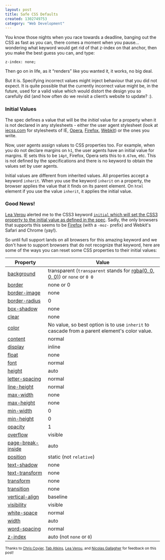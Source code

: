 ```yaml
--- 
layout: post
title: Safe CSS Defaults
created: 1302749753
category: "Web Development"
---
```

<p>You know those nights when you race towards a deadline, banging out the CSS as fast as you can, there comes a moment when you pause…wondering what keyword would get rid of that z-index on that anchor, then you make the best guess you can, and type:</p>

<pre><code>z-index: none;</code></pre>

<p>Then go on in life, as it “renders” like you wanted it, it works, no big deal. </p>

<p>But it is. Specifying incorrect values might inject behaviour that you did not expect. It is quite possible that the currently incorrect value might be, in the future, used for a valid value which would distort the design you so carefully did (and how often do we revisit a client’s website to update? :).</p>

<h3>Initial Values</h3>
<p>The spec defines a value that will be the <em>initial</em> value for a property when it is not declared in any stylesheets - either the user agent stylesheet (look at <a href="http://www.iecss.com/">iecss.com</a> for stylesheets of IE, <a href="http://www.iecss.com/opera-10.51.css">Opera</a>, <a href="http://www.iecss.com/firefox-3.6.3.css">Firefox</a>, <a href="http://www.iecss.com/webkit-r61376.css">Webkit</a>) or the ones you write.</p>

<p>Now, user agents assign values to CSS properties too. For example, when you do not declare margins on <code>h1</code>, the user agents have an initial value for margins. IE sets this to be <code>14pt</code>, Firefox, Opera sets this to <code>0.67em</code>, etc. This is not defined by the specifications and there is no keyword to obtain the values set by user agents.</p>

<p>Initial values are different from inherited values. All properties accept a keyword <code>inherit</code>. When you use the keyword <code>inherit</code> on a property, the browser applies the value that it finds on its parent element. On <code>html</code> element if you use the value <code>inherit</code>, it applies the initial value. </p>

<h3>Good News!</h3>
<p><a href="http://leaverou.me">Lea Verou</a> alerted me to the CSS3 keyword <a href="http://www.w3.org/TR/css3-values/#keywords"><code>initial</code> which will set the CSS3 property to the initial value as defined in the spec</a>. Sadly, the only browsers that supports this seems to be <a href="http://jsfiddle.net/nimbu/CgRAZ/10/show/">Firefox</a> (with a <code>-moz-</code> prefix) and Webkit's Safari and Chrome (yay!).</p>

<p>So until full support lands on all browsers for this amazing keyword and we don't have to support browsers that do not recognize that keyword, here are some of the ways you can reset some CSS properties to their initial values:</p>

<table>
  <thead>
    <tr>
      <th>
        Property
      </th>
      <th>
        Value
      </th>
    </tr>
  </thead>
  <tbody>
    <tr>
      <td>
        <a href="http://www.w3.org/TR/css3-background/#background">background</a>
      </td>
      <td>
        transparent (<code>transparent</code> stands for <a href="http://www.w3.org/TR/css3-color/#transparent-def">rgba(0, 0, 0, 0)</a>) or <code>none</code> or <code>0 0</code>
      </td>
    </tr>
    <tr>
      <td>
        <a href="http://www.w3.org/TR/css3-background/#ltborder-widthgt">border</a>
      </td>
      <td>
        none or 0
      </td>
    </tr>
    <tr>
      <td>
        <a href="http://www.w3.org/TR/css3-background/#border-image-source">border-image</a>
      </td>
      <td>
        none
      </td>
    </tr>
    <tr>
      <td>
        <a href="http://www.w3.org/TR/css3-background/#the-border-radius">border-radius</a>
      </td>
      <td>
        0
      </td>
    </tr>
    <tr>
      <td>
        <a href="http://www.w3.org/TR/css3-background/#the-box-shadow">box-shadow</a>
      </td>
      <td>
       none
      </td>
    </tr>
    <tr>
      <td>
        <a href="http://www.w3.org/TR/css3-box/#clear">clear</a>
      </td>
      <td>
        none
      </td>
    </tr>
    <tr>
      <td>
        <a href="http://www.w3.org/TR/css3-color/#foreground">color</a>
      </td>
      <td>
        No value, so best option is to use <code>inherit</code> to cascade from a parent element's color value.
      </td>
    </tr>
    <tr>
      <td>
        <a href="http://www.w3.org/TR/css3-content/#content">content</a>
      </td>
      <td>
        normal
      </td>
    </tr>
    <tr>
      <td>
        <a href="http://www.w3.org/TR/css3-box/#display">display</a>
      </td>
      <td>
        inline
      </td>
    </tr>
    <tr>
      <td>
        <a href="http://www.w3.org/TR/css3-box/#the-lsquo1">float</a>
      </td>
      <td>
        none
      </td>
    </tr>
    <tr>
      <td>
        <a href="http://www.w3.org/TR/2011/WD-css3-fonts-20110324/#descdef-font-style">font</a>
      </td>
      <td>
        normal
      </td>
    </tr>
    <tr>
      <td>
        <a href="http://www.w3.org/TR/css3-box/#height">height</a>
      </td>
      <td>
        auto
      </td>
    </tr>
    <tr>
      <td>
        <a href="http://www.w3.org/TR/2011/WD-css3-text-20110215/#letter-spacing0">letter-spacing</a>
      </td>
      <td>
        normal
      </td>
    </tr>
    <tr>
      <td>
        <a href="http://www.w3.org/TR/css3-linebox/#InlineBoxHeight">line-height</a>
      </td>
      <td>
        normal
      </td>
    </tr>
    <tr>
      <td>
        <a href="http://www.w3.org/TR/css3-box/#max-width">max-width</a>
      </td>
      <td>
        none
      </td>
    </tr>
    <tr>
      <td>
        <a href="http://www.w3.org/TR/css3-box/#max-width">max-height</a>
      </td>
      <td>
        none
      </td>
    </tr>
    <tr>
      <td>
        <a href="http://www.w3.org/TR/css3-box/#min-height">min-width</a>
      </td>
      <td>
        0
      </td>
    </tr>
    <tr>
      <td>
        <a href="http://www.w3.org/TR/css3-box/#min-height">min-height</a>
      </td>
      <td>
        0
      </td>
    </tr>
    <tr>
      <td>
        <a href="http://www.w3.org/TR/css3-color/#opacity">opacity</a>
      </td>
      <td>
        1
      </td>
    </tr>
    <tr>
      <td>
        <a href="http://www.w3.org/TR/css3-box/#overflow0">overflow</a>
      </td>
      <td>
        visible
      </td>
    </tr>
    <tr>
      <td>
        <a href="http://www.w3.org/TR/2006/WD-css3-page-20061010/#page-break-inside">page-break-inside</a>
      </td>
      <td>
        auto
      </td>
    </tr>
    <tr>
      <td>
        <a href="http://www.w3.org/TR/CSS2/visuren.html#propdef-position">position</a>
      </td>
      <td>
        static (not <code>relative</code>)
      </td>
    </tr>
    <tr>
      <td>
        <a href="http://www.w3.org/TR/2011/WD-css3-text-20110215/#text-shadow">text-shadow</a>
      </td>
      <td>
        none
      </td>
    </tr>
    <tr>
      <td>
        <a href="http://www.w3.org/TR/2011/WD-css3-text-20110215/#text-transform">text-transform</a>
      </td>
      <td>
        none
      </td>
    </tr>
    <tr>
      <td>
        <a href="http://www.w3.org/TR/css3-2d-transforms/#transform-property">transform</a>
      </td>
      <td>
        none
      </td>
    </tr>
    <tr>
      <td>
        <a href="http://www.w3.org/TR/css3-transitions/#the-transition-property-property-">transition</a>
      </td>
      <td>
        none
      </td>
    </tr>
    <tr>
      <td>
        <a href="http://www.w3.org/TR/CSS21/visudet.html#propdef-vertical-align">vertical-align</a>
      </td>
      <td>
        baseline
      </td>
    </tr>
    <tr>
      <td>
        <a href="http://www.w3.org/TR/css3-box/#visibility">visibility</a>
      </td>
      <td>
        visible
      </td>
    </tr>
    <tr>
      <td>
        <a href="http://www.w3.org/TR/CSS2/text.html#white-space-prop">white-space</a>
      </td>
      <td>
        normal
      </td>
    </tr>
    <tr>
      <td>
        <a href="http://www.w3.org/TR/css3-box/#width">width</a>
      </td>
      <td>
        auto
      </td>
    </tr>
    <tr>
      <td>
        <a href="http://www.w3.org/TR/2011/WD-css3-text-20110215/#word-spacing0">word-spacing</a>
      </td>
      <td>
        normal
      </td>
    </tr>
    <tr>
      <td>
        <a href="http://www.w3.org/TR/CSS2/visuren.html#z-index">z-index</a>
      </td>
      <td>
        auto (not <code>none</code> or <code>0</code>)
      </td>
    </tr>
  </tbody>
</table>
<p><small>Thanks to <a href="http://css-tricks.com">Chris Coyier</a>, <a href="http://www.xanthir.com/blog/">Tab Atkins</a>, <a href="http://leaverou.me">Lea Verou</a>, and <a href="http://nicolasgallagher.com">Nicolas Gallagher</a> for feedback on this post!</small></p>
